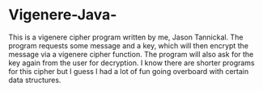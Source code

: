 # Vigenere-Java-
This is a vigenere cipher program written by me, Jason Tannickal. 
The program requests some message and a key, which will then encrypt the message via a vigenere cipher function.
The program will also ask for the key again from the user for decryption.
I know there are shorter programs for this cipher but I guess I had a lot of fun going overboard with certain data structures. 

